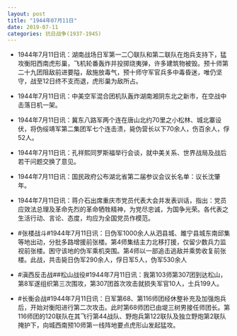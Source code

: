 ```yaml
---
layout: post
title: "1944年07月11日"
date: 2019-07-11
categories: 抗日战争(1937-1945)
---
```


<meta name="referrer" content="no-referrer" />

- 1944年7月11日讯：湖南战场日军第一二〇联队和第二联队在炮兵支持下，猛攻衡阳西南虎形巢，飞机轮番轰炸并投掷烧夷弹，许多建筑物被毁。预十师第二十九团阻敌前进要隘，敌施放毒气，预十师守军官兵多中毒昏迷，唯仍坚守，战至12日终不支而退，虎形巢为敌所占。 

- 1944年7月11日讯：中美空军混合团机队轰炸湖南湘阴东北之新市，在空战中击落日机一架。 

- 1944年7月11日讯：冀东八路军两个连在唐山北约70里之小松林、城北寨设伏，将伪绥靖军第二集团军七个连击溃，毙伪营长以下70余人，伤百余人，俘52人。 

- 1944年7月11日讯：孔祥熙同罗斯福举行会谈，就中美关系、世界战局及战后若干问题交换了意见。 

- 1944年7月11日讯：国民政府公布湖北省第二届参议会议长名单：议长沈肇年。 

- 1944年7月11日讯：蒋介石出席重庆市党员代表大会并发表训话，指出：党员应效法总理及革命先烈的革命牺牲精神，为党尽忠诚，为国争光荣。各代表之生活行动、言论、态度，均应为全国党员作模范。 

- #张楼战斗#1944年7月11日讯：日伪军1000余人从泗县城、雎宁县城东南邱集等地出动，分批多路增援前张楼。第4师集结主力北移打援，仅留少数兵力监视前张楼。困守该地的伪军乘机突围。第4师以一部追击逃敌并乘势收复前张楼。此战，共击毙日伪军290余人，俘日军5人，伪军530余人 

- #滇西反击战##松山战役#1944年7月11日讯：我第103师第307团到达松山，第8军遂组织第三次围攻，第307团首次攻击就损失军官10人，士兵199人。 

- #长衡会战#1944年7月11日讯：日军第68、第116师团经休整补充及加强炮兵后，开始对衡阳进行第二次攻击。此时第68师团已由堤三树男接任师团长。第116师团的120联队在其飞行第44战队、野炮兵第122联队及独立野炮第2联队掩护下，向城西南预10师第一线阵地要点虎形山发起猛攻。 

